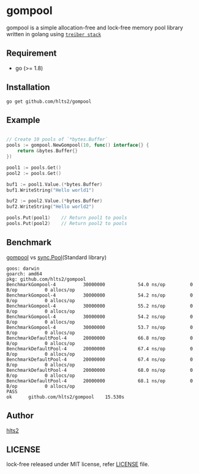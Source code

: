 # gompool

gompool is a simple allocation-free and lock-free memory pool library written in golang using [`treiber stack`][treiber stack]

[treiber stack]: https://en.wikipedia.org/wiki/Treiber_Stack

## Requirement

- go (>= 1.8)

## Installation

```shell
go get github.com/hlts2/gompool
```

## Example

```go

// Create 10 pools of `*bytes.Buffer`
pools := gompool.NewGompool(10, func() interface{} {
    return &bytes.Buffer{}
})

pool1 := pools.Get()
pool2 := pools.Get()

buf1 := pool1.Value.(*bytes.Buffer)
buf1.WriteString("Hello world1")

buf2 := pool2.Value.(*bytes.Buffer)
buf2.WriteString("Hello world2")

pools.Put(pool1)    // Return pool1 to pools
pools.Put(pool2)    // Return pool2 to pools

```

## Benchmark
[gompool](https://github.com/hlts2/gompool) vs [sync.Pool](https://github.com/golang/go/tree/master/src/sync)(Standard library)

```
goos: darwin
goarch: amd64
pkg: github.com/hlts2/gompool
BenchmarkGompool-4       	30000000	        54.0 ns/op	       0 B/op	       0 allocs/op
BenchmarkGompool-4       	30000000	        54.2 ns/op	       0 B/op	       0 allocs/op
BenchmarkGompool-4       	30000000	        55.2 ns/op	       0 B/op	       0 allocs/op
BenchmarkGompool-4       	30000000	        54.2 ns/op	       0 B/op	       0 allocs/op
BenchmarkGompool-4       	30000000	        53.7 ns/op	       0 B/op	       0 allocs/op
BenchmarkDefaultPool-4   	20000000	        66.8 ns/op	       0 B/op	       0 allocs/op
BenchmarkDefaultPool-4   	20000000	        67.4 ns/op	       0 B/op	       0 allocs/op
BenchmarkDefaultPool-4   	20000000	        67.4 ns/op	       0 B/op	       0 allocs/op
BenchmarkDefaultPool-4   	20000000	        68.0 ns/op	       0 B/op	       0 allocs/op
BenchmarkDefaultPool-4   	20000000	        68.1 ns/op	       0 B/op	       0 allocs/op
PASS
ok  	github.com/hlts2/gompool	15.530s
```

## Author
[hlts2](https://github.com/hlts2)

## LICENSE
lock-free released under MIT license, refer [LICENSE](https://github.com/hlts2/gompool/blob/master/LICENSE) file.
